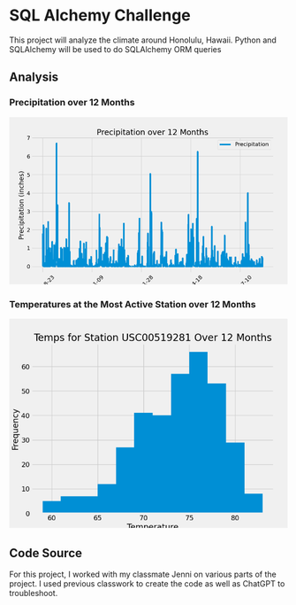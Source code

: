 # SQL Alchemy Challenge
This project will analyze the climate around Honolulu, Hawaii. Python and SQLAlchemy will be used to do SQLAlchemy ORM queries 

## Analysis
### Precipitation over 12 Months
!["precip_line_chart"](SurfsUp/precip_line_chart.png)

### Temperatures at the Most Active Station over 12 Months
!["temps_most_active_station"](SurfsUp/temps_most_active_station.png)

## Code Source
For this project, I worked with my classmate Jenni on various parts of the project. I used previous classwork to create the code as well as ChatGPT to troubleshoot.